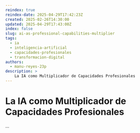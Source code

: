 ```yaml
---
reindex: true
reindex-date: 2025-04-29T17:42:23Z
created: 2025-02-26T14:30:00
updated: 2025-04-29T17:43:00Z
index: false
slug: ai-as-professional-capabilities-multiplier
tags: 
  - ia
  - inteligencia-artificial
  - capacidades-profesionales
  - transformacion-digital
authors:
  - manu-reyes-23p
description: >
    La IA como Multiplicador de Capacidades Profesionales
---
```


# La IA como Multiplicador de Capacidades Profesionales

...
